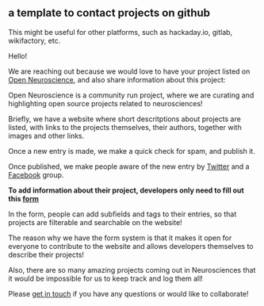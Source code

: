 ## a template to contact projects on github
This might be useful for other platforms, such as hackaday.io, gitlab, wikifactory, etc.



Hello!

We are reaching out because we would love to have your project listed on [Open Neuroscience](<https://open-neuroscience.com>), and also share information about this project:

Open Neuroscience is a community run project, where we are curating and highlighting open source projects related to neurosciences!

Briefly, we have a website where short descritptions about projects are listed, with links to the projects themselves, their authors, together with images and other links. 

Once a new entry is made, we make a quick check for spam, and publish it. 

Once published, we make people aware of the new entry by [Twitter](https://twitter.com/openneurosci) and a [Facebook](https://www.facebook.com/OpenNeuroscience) group. 

**To add information about their project, developers only need to fill out this [form](https://forms.gle/ByM8thAhZJkHBMQN8)**


In the form, people can add subfields and tags to their entries, so that projects are filterable and searchable on the website!

The reason why we have the form system is that it makes it open for everyone to contribute to the website and allows developers themselves to describe their projects! 

Also, there are so many amazing projects coming out in Neurosciences that it would be impossible for us to keep track and log them all!



Please [get in touch](mailto:openeuroscience@gmail.com) if you have any questions or would like to collaborate!


